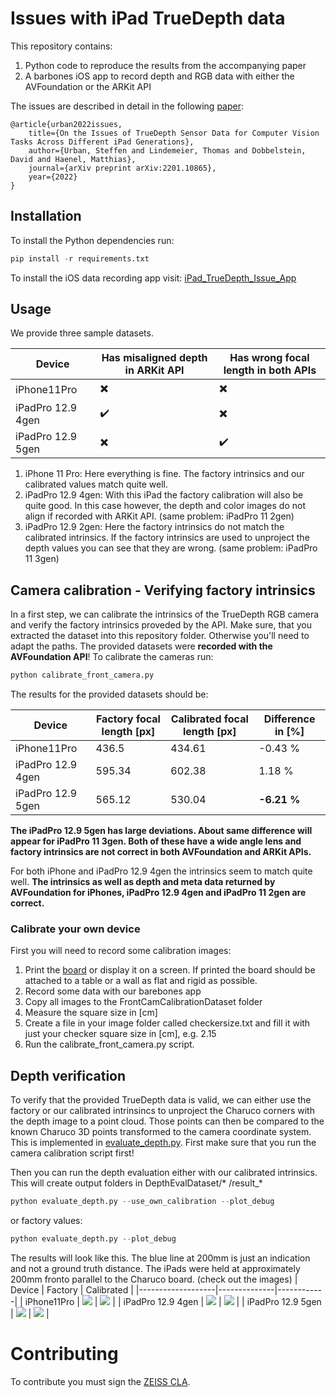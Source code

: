 # Issues with iPad TrueDepth data
This repository contains:

1. Python code to reproduce the results from the accompanying paper 
2. A barbones iOS app to record depth and RGB data with either the AVFoundation or the ARKit API

The issues are described in detail in the following [paper](https://arxiv.org/abs/2201.10865):

    @article{urban2022issues,
        title={On the Issues of TrueDepth Sensor Data for Computer Vision Tasks Across Different iPad Generations},
        author={Urban, Steffen and Lindemeier, Thomas and Dobbelstein, David and Haenel, Matthias},
        journal={arXiv preprint arXiv:2201.10865},
        year={2022}
    }

## Installation
To install the Python dependencies run:
```python
pip install -r requirements.txt
```

To install the iOS data recording app visit: [iPad_TrueDepth_Issue_App](https://github.com/ZEISS/iPad_TrueDepth_Issue_App)

## Usage
We provide three sample datasets.

| Device            | Has misaligned depth in ARKit API | Has wrong focal length in both APIs |
|-------------------|-----------------------------------|-------------------------------------|
| iPhone11Pro       | :heavy_multiplication_x:  | :heavy_multiplication_x: |
| iPadPro 12.9 4gen | :heavy_check_mark:  | :heavy_multiplication_x:  |
| iPadPro 12.9 5gen | :heavy_multiplication_x: |  :heavy_check_mark: |

 1. iPhone 11 Pro: Here everything is fine. The factory intrinsics and our calibrated values match quite well.
 2. iPadPro 12.9 4gen: With this iPad the factory calibration will also be quite good. In this case however, the depth and color images do not align if recorded with ARKit API. (same problem: iPadPro 11 2gen)
 3. iPadPro 12.9 2gen: Here the factory intrinsics do not match the calibrated intrinsics. If the factory intrinsics are used to unproject the depth values you can see that they are wrong. (same problem: iPadPro 11 3gen)

## Camera calibration - Verifying factory intrinsics
In a first step, we can calibrate the intrinsics of the TrueDepth RGB camera and verify the factory intrinsics proveded by the API. 
Make sure, that you extracted the dataset into this repository folder. Otherwise you'll need to adapt the paths.
The provided datasets were **recorded with the AVFoundation API**!
To calibrate the cameras run:
```python
python calibrate_front_camera.py
```

The results for the provided datasets should be:

| Device            | Factory focal length [px] | Calibrated focal length [px] | Difference in [%] |
|-------------------|--------------|------------|---------------|
| iPhone11Pro       | 436.5  | 434.61 | -0.43 % |
| iPadPro 12.9 4gen | 595.34  | 602.38 | 1.18 % |
| iPadPro 12.9 5gen | 565.12 | 530.04 | **-6.21 %** |

**The iPadPro 12.9 5gen has large deviations. About same difference will appear for iPadPro 11 3gen. Both of these have a wide angle lens and factory intrinsics are not correct in both AVFoundation and ARKit APIs.**

For both iPhone and iPadPro 12.9 4gen the intrinsics seem to match quite well. **The intrinsics as well as depth and meta data returned by AVFoundation for iPhones, iPadPro 12.9 4gen and iPadPro 11 2gen are correct.**

### Calibrate your own device
First you will need to record some calibration images:

1. Print the [board](resource/calib_board.png) or display it on a screen. If printed the board should be attached to a table or a wall as flat and rigid as possible.
2. Record some data with our barebones app
3. Copy all images to the FrontCamCalibrationDataset folder
4. Measure the square size in [cm]
5. Create a file in your image folder called checkersize.txt and fill it with just your checker square size in [cm], e.g. 2.15 
6. Run the calibrate_front_camera.py script.

## Depth verification
To verify that the provided TrueDepth data is valid, we can either use the factory or our calibrated intrinsincs to unproject the Charuco corners with the depth image to a point cloud. Those points can then be compared to the known Charuco 3D points transformed to the camera coordinate system. 
This is implemented in [evaluate_depth.py](evaluate_depth.py).
First make sure that you run the camera calibration script first!

Then you can run the depth evaluation either with our calibrated intrinsics.
This will create output folders in DepthEvalDataset/* /result_*
```python
python evaluate_depth.py --use_own_calibration --plot_debug
```
or factory values:
```python
python evaluate_depth.py --plot_debug
```

The results will look like this. The blue line at 200mm is just an indication and not a ground truth distance. The iPads were held at approximately 200mm fronto parallel to the Charuco board. (check out the images)
| Device            | Factory | Calibrated |
|-------------------|--------------|------------|
| iPhone11Pro       | <img src="./resource/depth_eval_res/iphone11_factory.svg">  | <img src="./resource/depth_eval_res/iphone11_own.svg"> |
| iPadPro 12.9 4gen | <img src="./resource/depth_eval_res/ipad12_4_factory.svg">  | <img src="./resource/depth_eval_res/ipad12_4_own.svg"> |
| iPadPro 12.9 5gen | <img src="./resource/depth_eval_res/ipad12_5_factory.svg">  | <img src="./resource/depth_eval_res/ipad12_5_own.svg"> |


# Contributing
To contribute you must sign the [ZEISS CLA](zeiss_cla.txt).
